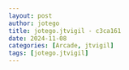 ```yaml
---
layout: post
author: jotego
title: jotego.jtvigil - c3ca161
date: 2024-11-08
categories: [Arcade, jtvigil]
tags: [jotego.jtvigil]
---
```


